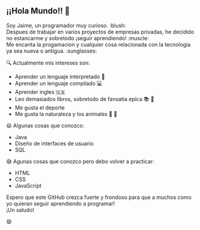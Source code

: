 ## ¡¡Hola Mundo!! :wave:

<p>Soy Jaime, un programador muy curioso. :blush: </br>
Despues de trabajar en varios proyectos de empresas privadas, he decidido no estancarme y sobretodo ¡seguir aprendiendo! :muscle: </br>
Me encanta la progamacion y cualquier cosa relacionada con la tecnologia ya sea nueva o antigua. :sunglasses: </br> </p>

:mag: Actualmente mis intereses son: 
- Aprender un lenguaje interpretado :page_with_curl:
- Aprender un lenguaje compilado :computer:
- Aprender ingles :gb:
- Leo demasiados libros, sobretodo de fansatia epica :books: :european_castle:
- Me gusta el deporte
- Me gusta la naturaleza y los animales :feet: :sunrise_over_mountains:

:smiley: Algunas cosas que conozco: 
- Java
- Diseño de interfaces de usuario
- SQL

:sweat_smile: Agunas cosas que conozco pero debo volver a practicar: 
- HTML
- CSS
- JavaScript


Espero que este GitHub crezca fuerte y frondoso para que a muchos como yo quieran seguir aprendiendo a programar!
</br>
¡Un saludo!

:smile:

<!--
https://tutorialmarkdown.com/emojis
https://tutorialmarkdown.com/sintaxis
-->
